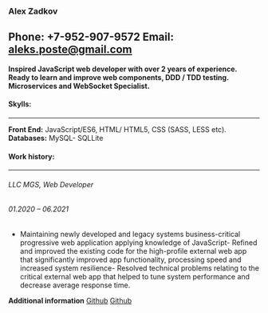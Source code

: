 ### Alex Zadkov
**Phone:**
+7-952-907-9572
**Email:** 
aleks.poste@gmail.com
-------------

**Inspired JavaScript web developer with over 2 years of experience. Ready to learn and improve web components, DDD / TDD testing. Microservices and WebSocket Specialist.**

#### Skylls:
-------------
**Front End:** JavaScript/ES6, HTML/ HTML5, CSS (SASS, LESS etc).
**Databases:** MySQL- SQLLite

#### Work history:
-------------
###### LLC MGS, Web Developer
###### 01.2020 – 06.2021
- Maintaining newly developed and legacy systems business-critical progressive web application applying knowledge of JavaScript- Refined and improved the existing code for the high-profile external web app that significantly improved app functionality, processing speed and increased system resilience- Resolved technical problems relating to the critical external web app that helped to tune system performance and decrease average response time.


**Additional information**
 [Github](https://github.com/aleksposte/example_contacts_manager)
 [Github](https://github.com/aleksposte/example_search_films)
